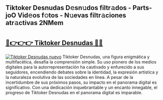 ## Tiktoker Desnudas D𝚎sn𝚞dos filtr𝚊dos - Parts-joO Vid𝚎os f𝚘tos - N𝚞evas filtr𝚊ciones atr𝚊ctivas 2NMem

# <h2><a href="http://mbbk2d.tromn.icu/?c=Tiktoker+Desnudas">🔗👉👉👉 Tiktoker Desnudas 🔗🔗</a></h2>

[![Tiktoker Desnudas nuevo](https://i.imgur.com/pEAQMta.gif)](http://mbbk2d.tromn.icu/?c=Tiktoker+Desnudas)
Tiktoker Desnudas, una figura enigmática y multifacética, desafía la comprensión simple. Su uso pionero de los medios digitales para la autorrepresentación ha cautivado y enfurecido a sus seguidores, encendiendo debates sobre la identidad, la expresión artística y la naturaleza evolutiva de las sociedades en línea. A pesar de la incertidumbre de sus próximos pasos, su impacto en el panorama digital es significativo. Con una dedicación inquebrantable y un encanto innegable, el progreso de Tiktoker Desnudas en el panorama digital es imparable.
